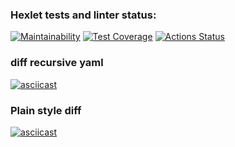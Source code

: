 ### Hexlet tests and linter status:
[![Maintainability](https://api.codeclimate.com/v1/badges/e5b9e61c09a7bd865e0d/maintainability)](https://codeclimate.com/github/Tvardick/php-project-lvl2/maintainability)
[![Test Coverage](https://api.codeclimate.com/v1/badges/e5b9e61c09a7bd865e0d/test_coverage)](https://codeclimate.com/github/Tvardick/php-project-lvl2/test_coverage)
[![Actions Status](https://github.com/Tvardick/php-project-lvl2/workflows/hexlet-check/badge.svg)](https://github.com/Tvardick/php-project-lvl2/actions)

### diff recursive yaml
[![asciicast](https://asciinema.org/a/ydncBRw1Ln45X03AgKop5Yp2X.svg)](https://asciinema.org/a/ydncBRw1Ln45X03AgKop5Yp2X)

### Plain style diff
[![asciicast](https://asciinema.org/a/k6ofLLU8DRAjwGPmP0CohQAk9.svg)](https://asciinema.org/a/k6ofLLU8DRAjwGPmP0CohQAk9)
